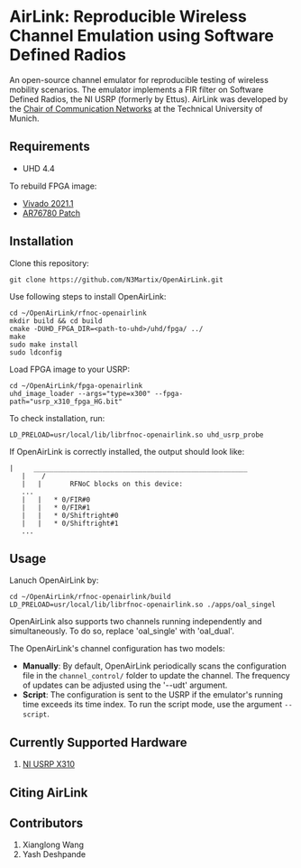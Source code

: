 # AirLink: Reproducible Wireless Channel Emulation using Software Defined Radios

An open-source channel emulator for reproducible testing of wireless mobility scenarios.
The emulator implements a FIR filter on Software Defined Radios, the NI USRP (formerly by Ettus). 
AirLink was developed by the [Chair of Communication Networks](https://www.ce.cit.tum.de/lkn/startseite/) at the Technical University of Munich. 

## Requirements
- UHD 4.4

To rebuild FPGA image:
- [Vivado 2021.1](https://www.xilinx.com/support/download/index.html/content/xilinx/en/downloadNav/vivado-design-tools/archive.html)
- [AR76780 Patch](https://support.xilinx.com/s/article/76780?language=en_US)

## Installation
Clone this repository:
```
git clone https://github.com/N3Martix/OpenAirLink.git
```
Use following steps to install OpenAirLink:
```
cd ~/OpenAirLink/rfnoc-openairlink
mkdir build && cd build
cmake -DUHD_FPGA_DIR=<path-to-uhd>/uhd/fpga/ ../
make
sudo make install
sudo ldconfig
```
Load FPGA image to your USRP:
```
cd ~/OpenAirLink/fpga-openairlink
uhd_image_loader --args="type=x300" --fpga-path="usrp_x310_fpga_HG.bit"
```
To check installation, run:
```
LD_PRELOAD=usr/local/lib/librfnoc-openairlink.so uhd_usrp_probe
```
If OpenAirLink is correctly installed, the output should look like:
```
|     _____________________________________________________
   |    /
   |   |       RFNoC blocks on this device:
   ...
   |   |   * 0/FIR#0
   |   |   * 0/FIR#1
   |   |   * 0/Shiftright#0
   |   |   * 0/Shiftright#1
   ...
```

## Usage
Lanuch OpenAirLink by:
```
cd ~/OpenAirLink/rfnoc-openairlink/build
LD_PRELOAD=usr/local/lib/librfnoc-openairlink.so ./apps/oal_singel
```
OpenAirLink also supports two channels running independently and simultaneously. To do so, replace 'oal_single' with 'oal_dual'.

The OpenAirLink's channel configuration has two models:

- **Manually**: By default, OpenAirLink periodically scans the configuration file in the `channel_control/` folder to update the channel. The frequency of updates can be adjusted using the '--udt' argument.
- **Script**: The configuration is sent to the USRP if the emulator's running time exceeds its time index. To run the script mode, use the argument `--script`.

## Currently Supported Hardware
1. [NI USRP X310](https://www.ettus.com/all-products/x310-kit/])

## Citing AirLink 

## Contributors 
1. Xianglong Wang
2. Yash Deshpande

